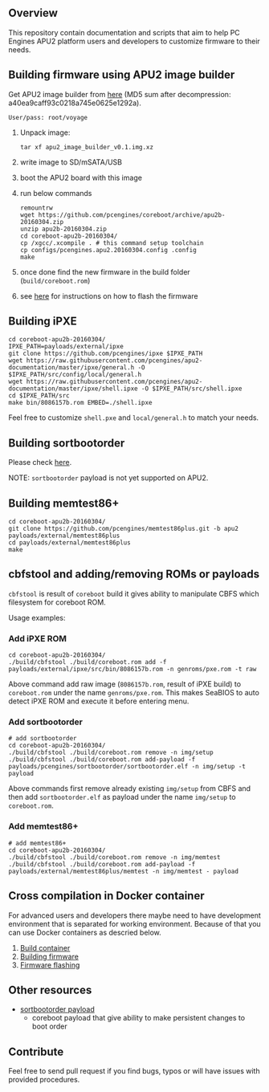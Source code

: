 Overview
--------

This repository contain documentation and scripts that aim to help PC Engines
APU2 platform users and developers to customize firmware to their needs.

Building firmware using APU2 image builder
------------------------------------------

Get APU2 image builder from [here](http://pcengines.ch/file/apu2_image_builder_v0.1.img.xz) (MD5 sum after decompression: a40ea9caff93c0218a745e0625e1292a).

```
User/pass: root/voyage
```

1. Unpack image:

    ```
    tar xf apu2_image_builder_v0.1.img.xz
    ```

2. write image to SD/mSATA/USB
3. boot the APU2 board with this image
4. run below commands

    ```
    remountrw
    wget https://github.com/pcengines/coreboot/archive/apu2b-20160304.zip
    unzip apu2b-20160304.zip
    cd coreboot-apu2b-20160304/
    cp /xgcc/.xcompile . # this command setup toolchain
    cp configs/pcengines.apu2.20160304.config .config
    make
    ```

5. once done find the new firmware in the build folder (`build/coreboot.rom`)
6. see [here](http://pcengines.ch/howto.htm#bios) for instructions on how to
   flash the firmware

Building iPXE
-------------

```
cd coreboot-apu2b-20160304/
IPXE_PATH=payloads/external/ipxe
git clone https://github.com/pcengines/ipxe $IPXE_PATH
wget https://raw.githubusercontent.com/pcengines/apu2-documentation/master/ipxe/general.h -O $IPXE_PATH/src/config/local/general.h
wget https://raw.githubusercontent.com/pcengines/apu2-documentation/master/ipxe/shell.ipxe -O $IPXE_PATH/src/shell.ipxe
cd $IPXE_PATH/src
make bin/8086157b.rom EMBED=./shell.ipxe
```

Feel free to customize `shell.pxe` and `local/general.h` to match your needs.

Building sortbootorder
----------------------

Please check [here](https://github.com/pcengines/sortbootorder).

NOTE: `sortbootorder` payload is not yet supported on APU2.

Building memtest86+
-------------------

```
cd coreboot-apu2b-20160304/
git clone https://github.com/pcengines/memtest86plus.git -b apu2 payloads/external/memtest86plus
cd payloads/external/memtest86plus
make
```

cbfstool and adding/removing ROMs or payloads
---------------------------------------------

`cbfstool` is result of `coreboot` build it gives ability to manipulate CBFS
which filesystem for coreboot ROM.

Usage examples:

### Add iPXE ROM

```
cd coreboot-apu2b-20160304/
./build/cbfstool ./build/coreboot.rom add -f payloads/external/ipxe/src/bin/8086157b.rom -n genroms/pxe.rom -t raw
```

Above command add raw image (`8086157b.rom`, result of iPXE build) to
`coreboot.rom` under the name `genroms/pxe.rom`. This makes SeaBIOS to auto
detect iPXE ROM and execute it before entering menu.

### Add sortbootorder

```
# add sortbootorder
cd coreboot-apu2b-20160304/
./build/cbfstool ./build/coreboot.rom remove -n img/setup
./build/cbfstool ./build/coreboot.rom add-payload -f payloads/pcengines/sortbootorder/sortbootorder.elf -n img/setup -t payload
```

Above commands first remove already existing `img/setup` from CBFS and then add
`sortbootorder.elf` as payload under the name `img/setup` to `coreboot.rom`.


### Add memtest86+

```
# add memtest86+
cd coreboot-apu2b-20160304/
./build/cbfstool ./build/coreboot.rom remove -n img/memtest
./build/cbfstool ./build/coreboot.rom add-payload -f payloads/external/memtest86plus/memtest -n img/memtest - payload
```

Cross compilation in Docker container
---------------------------------------

For advanced users and developers there maybe need to have development
environment that is separated for working environment. Because of that you can
use Docker containers as descried below.

1. [Build container](docs/building_env.md)
2. [Building firmware](docs/building_firmware.md)
3. [Firmware flashing](docs/firmware_flashing.md)

Other resources
----------------

* [sortbootorder payload](https://github.com/pcengines/sortbootorder)
  - coreboot payload that give ability to make persistent changes to boot order

Contribute
----------

Feel free to send pull request if you find bugs, typos or will have issues with
provided procedures.
